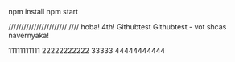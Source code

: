 npm install
npm start

///////////////////////
//// hoba!
4th!
Githubtest
Githubtest - vot shcas navernyaka!

11111111111
22222222222
33333
44444444444
